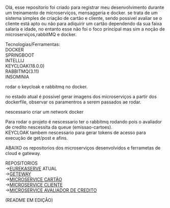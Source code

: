   Olá, esse repositorio foi criado para registrar meu desenvolvimento durante um treinamento de microserviços, mensaggeria e docker.
se trata de um sistema simples de criação de cartão e cliente, sendo possivel avaliar se o cliente está apto ou não
para adiquirir um cartão dependendo da sua faixa salaria e idade, no entanto esse não foi o foco principal mas sim a
noção de microserviços,rabbitMQ e docker. <br>

Tecnologias/Ferramentas:<br>
DOCKER<br>
SPRINGBOOT<br>
INTELLIJ<br>
KEYCLOAK(18.0.0)<br>
RABBITMQ(3.11)<br>
INSOMINIA<br>

rodar o keycloak e rabbitmq no docker.<br>

no estado atual é possivel gerar imagens dos microserviços a partir dos dockerfile, observar os paramentros a serem passados ae rodar.<br>

nescessario criar um network docker<br>

Para rodar o projeto é nescessario ter o rabbitmq rodando pois o avaliador de credito nescessita da queue (emissao-cartoes).<br>
KEYCLOAK tambem nescessario para gerar tokens de acesso para execução de get/post e afins.<br>

ABAIXO os repositorios dos microserviços desenvolvidos e ferrametas de cloud e gateway.<br>

REPOSITORIOS<br>
-><a href="https://github.com/EzauMartins/CredCard-eurekaServer/" target="_blank">EUREKASERVE</a> ATUAL   
-><a href="https://github.com/EzauMartins/CredCard-CloudGateway/" target="_blank">GETEWAY</a>   
-><a href="https://github.com/EzauMartins/CredCard-Card" target="_blank">MICROSERVICE CARTÃO</a>  
-><a href="https://github.com/EzauMartins/CredCard-clients-servics" target="_blank">MICROSERVICE CLIENTE</a>   
-><a href="https://github.com/EzauMartins/credcard-avaliadorcredito" target="_blank">MICROSERVICE AVALIADOR DE CREDITO</a>

(README EM EDIÇÂO)
